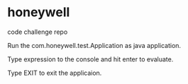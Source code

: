 # honeywell
code challenge repo

Run the com.honeywell.test.Application as java application.

Type expression to the console and hit enter to evaluate.

Type EXIT to exit the applicaion.
